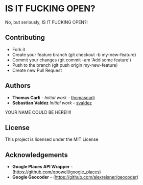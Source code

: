 # IS IT FUCKING OPEN?

No, but seriously,  IS IT FUCKING OPEN?!

## Contributing

* Fork it
* Create your feature branch (git checkout -b my-new-feature)
* Commit your changes (git commit -am 'Add some feature')
* Push to the branch (git push origin my-new-feature)
* Create new Pull Request

## Authors

* **Thomas Carli** - *Initial work* - [thomascarli](https://github.com/thomascarli)
* **Sebastian Valdez** *Initial work* - [svaldez](https://github.com/interstellaridea)

YOUR NAME COULD BE HERE!!!!

## License

This project is licensed under the MIT License

## Acknowledgements

* **Google Places API Wrapper** - (https://github.com/qpowell/google_places)
* **Google Geocoder** - (https://github.com/alexreisner/geocoder)
